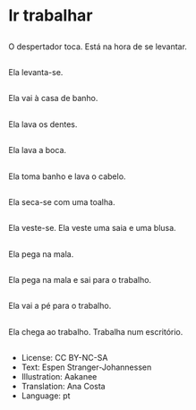 # Ir trabalhar

##
O despertador toca. Está na hora de se levantar.

##
Ela levanta-se.

##
Ela vai à casa de banho.

##
Ela lava os dentes.

##
Ela lava a boca.

##
Ela toma banho e lava o cabelo.

##
Ela seca-se com uma toalha.

##
Ela veste-se. Ela veste uma saia e uma blusa.

##
Ela pega na mala.

##
Ela pega na mala e sai para o trabalho.

##
Ela vai a pé para o trabalho.

##
Ela chega ao trabalho. Trabalha num escritório.

##
* License: CC BY-NC-SA
* Text: Espen Stranger-Johannessen
* Illustration: Aakanee
* Translation: Ana Costa
* Language: pt
